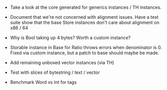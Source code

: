 * Take a look at the core generated for generics instances / TH instances.

* Document that we're not concerned with alignment issues. Have a test suite
  show that the base Store instances don't care about alignment on x86 / 64

* Why is Bool taking up 4 bytes?  Worth a custom instance?

* Storable instance in Base for Ratio throws errors when denominator is 0.
  Fixed via custom instance, but a patch to base should maybe be made.

* Add remaining unboxed vector instances (via TH)

* Test with slices of bytestring / text / vector

* Benchmark Word vs Int for tags
